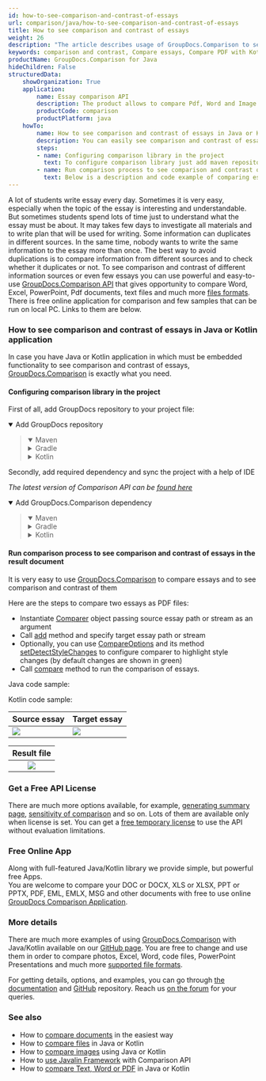 ```yaml
---
id: how-to-see-comparison-and-contrast-of-essays
url: comparison/java/how-to-see-comparison-and-contrast-of-essays
title: How to see comparison and contrast of essays
weight: 26
description: "The article describes usage of GroupDocs.Comparison to see comparison and contrast of essays"
keywords: comparison and contrast, Compare essays, Compare PDF with Kotlin and Java, Comparison Tool for essays
productName: GroupDocs.Comparison for Java
hideChildren: False
structuredData:
    showOrganization: True
    application:
        name: Essay comparison API
        description: The product allows to compare Pdf, Word and Image files
        productCode: comparison
        productPlatform: java
    howTo:
        name: How to see comparison and contrast of essays in Java or Kotlin application
        description: You can easily see comparison and contrast of essays in your own Java or Kotlin application writing just a few lines of code
        steps:
        - name: Configuring comparison library in the project
          text: To configure comparison library just add maven repository and dependency to the project
        - name: Run comparison process to see comparison and contrast of essays in the result document
          text: Below is a description and code example of comparing essays
---
```

A lot of students write essay every day. Sometimes it is very easy, especially when the topic of the essay is interesting and understandable. But sometimes students spend lots of time just to understand what the essay must be about. It may takes few days to investigate all materials and to write plan that will be used  for writing. Some information can duplicates in different sources. In the same time, nobody wants to write the same information to the essay more than once. The best way to avoid duplications is to compare information from different sources and to check whether it duplicates or not. To see comparison and contrast of different information sources or even few essays you can use powerful and easy-to-use [GroupDocs.Comparison API](https://products.groupdocs.com/comparison) that gives opportunity to compare Word, Excel, PowerPoint, Pdf documents, text files and much more [files formats](/comparison/java/supported-document-formats/). There is free online application for comparison and few samples that can be run on local PC. Links to them are below.

### How to see comparison and contrast of essays in Java or Kotlin application

In case you have Java or Kotlin application in which must be embedded functionality to see comparison and contrast of essays, [GroupDocs.Comparison](https://products.groupdocs.com/comparison) is exactly what you need.

#### Configuring comparison library in the project

First of all, add GroupDocs repository to your project file:

<details open><summary>Add GroupDocs repository</summary><blockquote>
<details open><summary>Maven</summary>

<script src="https://gist.github.com/groupdocs-comparison-gists/9de00b81ae5dd326fc85fecb5c1220a6.js"></script>

</details>
<details><summary>Gradle</summary>

<script src="https://gist.github.com/groupdocs-comparison-gists/15f77ae825f310acd9cad555dcea0019.js"></script>

</details>
<details><summary>Kotlin</summary>

<script src="https://gist.github.com/groupdocs-comparison-gists/ad7ad48d4e7f9f60e858c7ba546f3745.js"></script>

</details>
</blockquote></details>

Secondly, add required dependency and sync the project with a help of IDE

_The latest version of Comparison API can be [found here](https://repository.groupdocs.com/comparison/)_

<details open><summary>Add GroupDocs.Comparison dependency</summary><blockquote>
<details open><summary>Maven</summary>

<script src="https://gist.github.com/groupdocs-comparison-gists/f4d8f0b56d1dfa24dea18c68cd9d8001.js"></script>

</details>
<details><summary>Gradle</summary>

<script src="https://gist.github.com/groupdocs-comparison-gists/b760d58061daa45d9b211e2701aa52b5.js"></script>

</details>
<details><summary>Kotlin</summary>

<script src="https://gist.github.com/groupdocs-comparison-gists/b20a9f70c3442ca586a95b00a778a464.js"></script>

</details>
</blockquote></details>

#### Run comparison process to see comparison and contrast of essays in the result document

It is very easy to use [GroupDocs.Comparison](https://products.groupdocs.com/comparison) to compare essays and to see comparison and contrast of them

Here are the steps to compare two essays as PDF files:

* Instantiate [Comparer](https://apireference.groupdocs.com/comparison/java/com.groupdocs.comparison/Comparer) object passing source essay path or stream as an argument
* Call [add](https://apireference.groupdocs.com/comparison/java/com.groupdocs.comparison/Comparer#add(java.lang.String)) method and specify target essay path or stream
* Optionally, you can use [CompareOptions](https://apireference.groupdocs.com/comparison/java/com.groupdocs.comparison.options/CompareOptions) and its method [setDetectStyleChanges](https://apireference.groupdocs.com/comparison/java/com.groupdocs.comparison.options/CompareOptions#setDetectStyleChanges-boolean-) to configure comparer to highlight style changes (by default changes are shown in green)
* Call [compare](https://apireference.groupdocs.com/comparison/java/com.groupdocs.comparison/Comparer#compare(java.lang.String)) method to run the comparison of essays.

Java code sample:

<script src="https://gist.github.com/groupdocs-comparison-gists/fc7b36954eb871f1fee1b1e5d6043ea3.js"></script>

Kotlin code sample:

<script src="https://gist.github.com/groupdocs-comparison-gists/fabd50201a84e3325f88db48b7668f8d.js"></script>

| Source essay                                                                        | Target essay                                                                         |
|-------------------------------------------------------------------------------------|-------------------------------------------------------------------------------------|
| ![](comparison/java/images/how-to-see-comparison-and-contrast-of-essays-source.png) | ![](comparison/java/images/how-to-see-comparison-and-contrast-of-essays-target.png) |

|                                     Result file                                     |
|:-----------------------------------------------------------------------------------:|
| ![](comparison/java/images/how-to-see-comparison-and-contrast-of-essays-result.png) |

### Get a Free API License

There are much more options available, for example, [generating summary page](/comparison/java/get-only-summary-page/), [sensitivity of comparison](/comparison/java/adjusting-comparison-sensitivity/) and so on. Lots of them are available only when license is set. You can get a [free temporary license](https://purchase.groupdocs.com/temporary-license) to use the API without evaluation limitations.

### Free Online App
Along with full-featured Java/Kotlin library we provide simple, but powerful free Apps.  
You are welcome to compare your DOC or DOCX, XLS or XLSX, PPT or PPTX, PDF, EML, EMLX, MSG and other documents with free to use online [GroupDocs Comparison Application](https://products.groupdocs.app/comparison).

### More details

There are much more examples of using [GroupDocs.Comparison](https://products.groupdocs.com/comparison) with Java/Kotlin available on our [GitHub page](https://github.com/groupdocs-comparison/GroupDocs.Comparison-for-Java). You are free to change and use them in order to compare photos, Excel, Word, code files, PowerPoint Presentations and much more [supported file formats](/comparison/java/supported-document-formats/).

For getting details, options, and examples, you can go through [the documentation](/comparison/java/getting-started/) and [GitHub](https://github.com/groupdocs-comparison) repository. Reach us [on the forum](https://forum.groupdocs.com/) for your queries.

### See also

* How to [compare documents](/comparison/java/how-to-compare-documents-in-the-easiest-way) in the easiest way
* How to [compare files](/comparison/java/how-to-compare-files-in-java-or-kotlin) in Java or Kotlin
* How to [compare images](/comparison/java/how-to-compare-images-using-java-or-kotlin) using Java or Kotlin
* How to [use Javalin Framework](/comparison/java/how-to-use-javalin-comparison-sample) with Comparison API
* How to [compare Text, Word or PDF](/comparison/java/how-to-compare-text-word-pdf-in-java-or-kotlin) in Java or Kotlin
